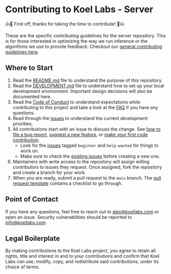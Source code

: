 # Contributing to Koel Labs - Server
👍🎉 First off, thanks for taking the time to contribute! 🎉👍

These are the specific contributing guidelines for the server repository. This is for those interested in optimizing the way we run inference or the algorithms we use to provide feedback. Checkout our [general contributing guidelines here](https://github.com/KoelLabs/.github/blob/main/CONTRIBUTING.md).

## Where to Start

1. Read the [README.md](README.md) file to understand the purpose of this repository.
2. Read the [DEVELOPMENT.md](DEVELOPMENT.md) file to understand how to set up your local development environment. Important design decisions will also be documented here.
3. Read the [Code of Conduct](https://github.com/KoelLabs/.github/blob/main/CONTRIBUTING.md#code-of-conduct) to understand expectations while contributing to this project and take a look at the [FAQ](https://github.com/KoelLabs/.github/blob/main/CONTRIBUTING.md#faq) if you have any questions.
4. Read through the [issues](https://github.com/KoelLabs/server/issues) to understand the current development priorities.
5. All contributions start with an issue to discuss the change. See [how to file a bug report](https://github.com/KoelLabs/.github/blob/main/CONTRIBUTING.md#reporting-bugs), [suggest a new feature](https://github.com/KoelLabs/.github/blob/main/CONTRIBUTING.md#suggesting-enhancements), or [make your first code contribution](https://github.com/KoelLabs/.github/blob/main/CONTRIBUTING.md#your-first-code-contribution).
    - Look for the [issues](https://github.com/KoelLabs/server/issues) tagged `beginner` and `help-wanted` for things to work on.
    - Make sure to check the [existing issues](https://github.com/KoelLabs/server/issues) before creating a new one.
6. Maintainers with write access to the repository will assign willing contributors to issues they request. Once assigned, fork the repository and create a branch for your work.
7. When you are ready, submit a pull request to the `main` branch. The [pull request template](.github/pull_request_template.md) contains a checklist to go through.

## Point of Contact

If you have any questions, feel free to reach out to alex@koellabs.com or open an issue. Security vulnerabilities should be reported to info@koellabs.com.

## Legal Boilerplate

By making contributions to the Koel Labs project, you agree to retain all rights, title and interest in and to your contributions and confirm that Koel Labs can use, modify, copy, and redistribute said contributions, under its choice of terms.
